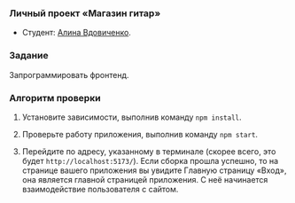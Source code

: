 ### Личный проект «Магазин гитар»

* Студент: [Алина Вдовиченко](https://up.htmlacademy.ru/react/15/user/1837789).

### Задание

Запрограммировать фронтенд.

### Алгоритм проверки

1. Установите зависимости, выполнив команду `npm install`.

2. Проверьте работу приложения, выполнив команду `npm start`.

3. Перейдите по адресу, указанному в терминале (скорее всего, это будет `http://localhost:5173/`). Если сборка прошла успешно, то на странице вашего приложения вы увидите Главную страницу «Вход», она является главной страницей приложения. С неё начинается взаимодействие пользователя с сайтом.
